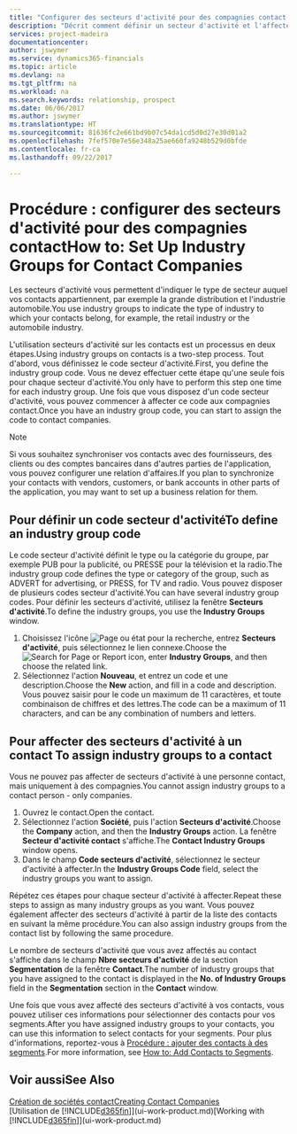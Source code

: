 ```yaml
---
title: "Configurer des secteurs d'activité pour des compagnies contact| Microsoft Docs"
description: "Décrit comment définir un secteur d'activité et l'affecter à une compagnie contact, par exemple, le marché de détail ou l'industrie automobile."
services: project-madeira
documentationcenter: 
author: jswymer
ms.service: dynamics365-financials
ms.topic: article
ms.devlang: na
ms.tgt_pltfrm: na
ms.workload: na
ms.search.keywords: relationship, prospect
ms.date: 06/06/2017
ms.author: jswymer
ms.translationtype: HT
ms.sourcegitcommit: 81636fc2e661bd9b07c54da1cd5d0d27e30d01a2
ms.openlocfilehash: 7fef570e7e56e348a25ae660fa9248b529d0bfde
ms.contentlocale: fr-ca
ms.lasthandoff: 09/22/2017

---
```

# <a name="how-to-set-up-industry-groups-for-contact-companies"></a><span data-ttu-id="3ae04-103">Procédure : configurer des secteurs d'activité pour des compagnies contact</span><span class="sxs-lookup"><span data-stu-id="3ae04-103">How to: Set Up Industry Groups for Contact Companies</span></span>
<span data-ttu-id="3ae04-104">Les secteurs d'activité vous permettent d'indiquer le type de secteur auquel vos contacts appartiennent, par exemple la grande distribution et l'industrie automobile.</span><span class="sxs-lookup"><span data-stu-id="3ae04-104">You use industry groups to indicate the type of industry to which your contacts belong, for example, the retail industry or the automobile industry.</span></span>

<span data-ttu-id="3ae04-105">L'utilisation secteurs d'activité sur les contacts est un processus en deux étapes.</span><span class="sxs-lookup"><span data-stu-id="3ae04-105">Using industry groups on contacts is a two-step process.</span></span> <span data-ttu-id="3ae04-106">Tout d'abord, vous définissez le code secteur d'activité.</span><span class="sxs-lookup"><span data-stu-id="3ae04-106">First, you define the industry group code.</span></span> <span data-ttu-id="3ae04-107">Vous ne devez effectuer cette étape qu'une seule fois pour chaque secteur d'activité.</span><span class="sxs-lookup"><span data-stu-id="3ae04-107">You only have to perform this step one time for each industry group.</span></span> <span data-ttu-id="3ae04-108">Une fois que vous disposez d'un code secteur d'activité, vous pouvez commencer à affecter ce code aux compagnies contact.</span><span class="sxs-lookup"><span data-stu-id="3ae04-108">Once you have an industry group code, you can start to assign the code to contact companies.</span></span>

> [!NOTE]  
>   <span data-ttu-id="3ae04-109">Si vous souhaitez synchroniser vos contacts avec des fournisseurs, des clients ou des comptes bancaires dans d'autres parties de l'application, vous pouvez configurer une relation d'affaires.</span><span class="sxs-lookup"><span data-stu-id="3ae04-109">If you plan to synchronize your contacts with vendors, customers, or bank accounts in other parts of the application, you may want to set up a business relation for them.</span></span>

## <a name="to-define-an-industry-group-code"></a><span data-ttu-id="3ae04-110">Pour définir un code secteur d'activité</span><span class="sxs-lookup"><span data-stu-id="3ae04-110">To define an industry group code</span></span>
<span data-ttu-id="3ae04-111">Le code secteur d'activité définit le type ou la catégorie du groupe, par exemple PUB pour la publicité, ou PRESSE pour la télévision et la radio.</span><span class="sxs-lookup"><span data-stu-id="3ae04-111">The industry group code defines the type or category of the group, such as ADVERT for advertising, or PRESS, for TV and radio.</span></span> <span data-ttu-id="3ae04-112">Vous pouvez disposer de plusieurs codes secteur d'activité.</span><span class="sxs-lookup"><span data-stu-id="3ae04-112">You can have several industry group codes.</span></span> <span data-ttu-id="3ae04-113">Pour définir les secteurs d'activité, utilisez la fenêtre **Secteurs d'activité**.</span><span class="sxs-lookup"><span data-stu-id="3ae04-113">To define the industry groups, you use the **Industry Groups** window.</span></span>

1. <span data-ttu-id="3ae04-114">Choisissez l'icône ![Page ou état pour la recherche](media/ui-search/search_small.png "icône Page ou état pour la recherche"), entrez **Secteurs d'activité**, puis sélectionnez le lien connexe.</span><span class="sxs-lookup"><span data-stu-id="3ae04-114">Choose the ![Search for Page or Report](media/ui-search/search_small.png "Search for Page or Report icon") icon, enter **Industry Groups**, and then choose the related link.</span></span>
2. <span data-ttu-id="3ae04-115">Sélectionnez l'action **Nouveau**, et entrez un code et une description.</span><span class="sxs-lookup"><span data-stu-id="3ae04-115">Choose the **New** action, and fill in a code and description.</span></span> <span data-ttu-id="3ae04-116">Vous pouvez saisir pour le code un maximum de 11 caractères, et toute combinaison de chiffres et des lettres.</span><span class="sxs-lookup"><span data-stu-id="3ae04-116">The code can be a maximum of 11 characters, and can be any combination of numbers and letters.</span></span>

## <span data-ttu-id="3ae04-117"><a name="AssignIndustryGroupContact"></a> Pour affecter des secteurs d'activité à un contact</span><span class="sxs-lookup"><span data-stu-id="3ae04-117"><a name="AssignIndustryGroupContact"></a> To assign industry groups to a contact</span></span>
<span data-ttu-id="3ae04-118">Vous ne pouvez pas affecter de secteurs d'activité à une personne contact, mais uniquement à des compagnies.</span><span class="sxs-lookup"><span data-stu-id="3ae04-118">You cannot assign industry groups to a contact person - only companies.</span></span>

1. <span data-ttu-id="3ae04-119">Ouvrez le contact.</span><span class="sxs-lookup"><span data-stu-id="3ae04-119">Open the contact.</span></span>
2. <span data-ttu-id="3ae04-120">Sélectionnez l'action **Société**, puis l'action **Secteurs d'activité**.</span><span class="sxs-lookup"><span data-stu-id="3ae04-120">Choose the **Company** action, and then the **Industry Groups** action.</span></span> <span data-ttu-id="3ae04-121">La fenêtre **Secteur d'activité contact** s'affiche.</span><span class="sxs-lookup"><span data-stu-id="3ae04-121">The **Contact Industry Groups** window opens.</span></span>
3. <span data-ttu-id="3ae04-122">Dans le champ **Code secteurs d'activité**, sélectionnez le secteur d'activité à affecter.</span><span class="sxs-lookup"><span data-stu-id="3ae04-122">In the **Industry Groups Code** field, select the industry groups you want to assign.</span></span>

<span data-ttu-id="3ae04-123">Répétez ces étapes pour chaque secteur d'activité à affecter.</span><span class="sxs-lookup"><span data-stu-id="3ae04-123">Repeat these steps to assign as many industry groups as you want.</span></span> <span data-ttu-id="3ae04-124">Vous pouvez également affecter des secteurs d'activité à partir de la liste des contacts en suivant la même procédure.</span><span class="sxs-lookup"><span data-stu-id="3ae04-124">You can also assign industry groups from the contact list by following the same procedure.</span></span>

<span data-ttu-id="3ae04-125">Le nombre de secteurs d'activité que vous avez affectés au contact s'affiche dans le champ **Nbre secteurs d'activité** de la section **Segmentation** de la fenêtre **Contact**.</span><span class="sxs-lookup"><span data-stu-id="3ae04-125">The number of industry groups that you have assigned to the contact is displayed in the **No. of Industry Groups** field in the **Segmentation** section in the **Contact** window.</span></span>

<span data-ttu-id="3ae04-126">Une fois que vous avez affecté des secteurs d'activité à vos contacts, vous pouvez utiliser ces informations pour sélectionner des contacts pour vos segments.</span><span class="sxs-lookup"><span data-stu-id="3ae04-126">After you have assigned industry groups to your contacts, you can use this information to select contacts for your segments.</span></span> <span data-ttu-id="3ae04-127">Pour plus d'informations, reportez-vous à [Procédure : ajouter des contacts à des segments](marketing-add-contact-segment.md).</span><span class="sxs-lookup"><span data-stu-id="3ae04-127">For more information, see [How to: Add Contacts to Segments](marketing-add-contact-segment.md).</span></span>

## <a name="see-also"></a><span data-ttu-id="3ae04-128">Voir aussi</span><span class="sxs-lookup"><span data-stu-id="3ae04-128">See Also</span></span>
[<span data-ttu-id="3ae04-129">Création de sociétés contact</span><span class="sxs-lookup"><span data-stu-id="3ae04-129">Creating Contact Companies</span></span>](marketing-create-contact-companies.md)  
<span data-ttu-id="3ae04-130">[Utilisation de [!INCLUDE[d365fin](includes/d365fin_md.md)]](ui-work-product.md)</span><span class="sxs-lookup"><span data-stu-id="3ae04-130">[Working with [!INCLUDE[d365fin](includes/d365fin_md.md)]](ui-work-product.md)</span></span>

